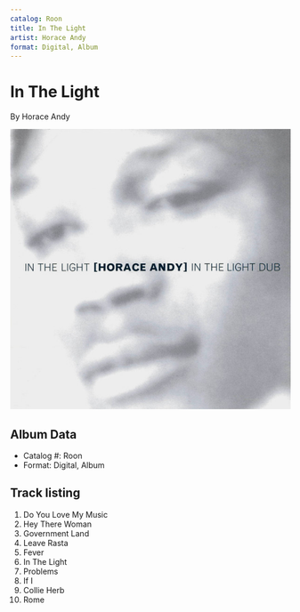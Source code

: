 ```yaml
---
catalog: Roon
title: In The Light
artist: Horace Andy
format: Digital, Album
---
```


# In The Light

By Horace Andy

![](../../assets/albumcovers/Horace_Andy-In_The_Light.png)

## Album Data

- Catalog #: Roon
- Format: Digital, Album


## Track listing


1. Do You Love My Music
2. Hey There Woman
3. Government Land
4. Leave Rasta
5. Fever
6. In The Light
7. Problems
8. If I
9. Collie Herb
10. Rome

